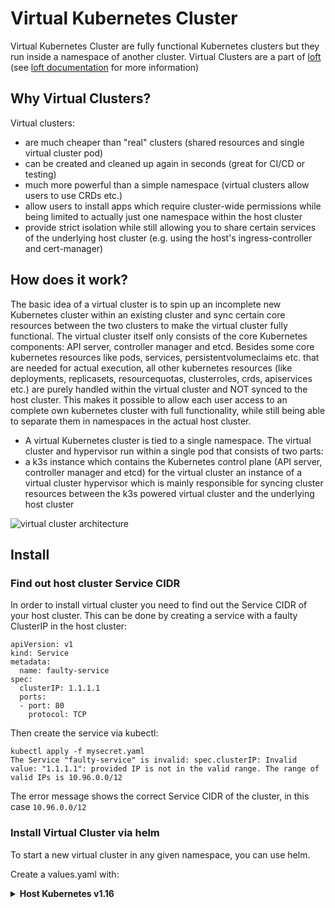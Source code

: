 # Virtual Kubernetes Cluster

Virtual Kubernetes Cluster are fully functional Kubernetes clusters but they run inside a namespace of another cluster. Virtual Clusters are a part of [loft](https://loft.sh) (see [loft documentation](https://loft.sh/docs/vclusters/basics) for more information)

## Why Virtual Clusters?

Virtual clusters:

- are much cheaper than "real" clusters (shared resources and single virtual cluster pod)
- can be created and cleaned up again in seconds (great for CI/CD or testing)
- much more powerful than a simple namespace (virtual clusters allow users to use CRDs etc.)
- allow users to install apps which require cluster-wide permissions while being limited to actually just one namespace within the host cluster
- provide strict isolation while still allowing you to share certain services of the underlying host cluster (e.g. using the host's ingress-controller and cert-manager)

## How does it work?

The basic idea of a virtual cluster is to spin up an incomplete new Kubernetes cluster within an existing cluster and sync certain core resources between the two clusters to make the virtual cluster fully functional. The virtual cluster itself only consists of the core Kubernetes components: API server, controller manager and etcd. Besides some core kubernetes resources like pods, services, persistentvolumeclaims etc. that are needed for actual execution, all other kubernetes resources (like deployments, replicasets, resourcequotas, clusterroles, crds, apiservices etc.) are purely handled within the virtual cluster and NOT synced to the host cluster. This makes it possible to allow each user access to an complete own kubernetes cluster with full functionality, while still being able to separate them in namespaces in the actual host cluster.

- A virtual Kubernetes cluster is tied to a single namespace. The virtual cluster and hypervisor run within a single pod that consists of two parts:
- a k3s instance which contains the Kubernetes control plane (API server, controller manager and etcd) for the virtual cluster
an instance of a virtual cluster hypervisor which is mainly responsible for syncing cluster resources between the k3s powered virtual cluster and the underlying host cluster

![virtual cluster architecture](https://loft.sh/docs/media/ui/vclusters/vcluster-architecture.png)

## Install

### Find out host cluster Service CIDR

In order to install virtual cluster you need to find out the Service CIDR of your host cluster. This can be done by creating a service with a faulty ClusterIP in the host cluster:

```
apiVersion: v1
kind: Service
metadata:
  name: faulty-service
spec:
  clusterIP: 1.1.1.1
  ports:
  - port: 80
    protocol: TCP
```

Then create the service via kubectl:

```
kubectl apply -f mysecret.yaml
The Service "faulty-service" is invalid: spec.clusterIP: Invalid value: "1.1.1.1": provided IP is not in the valid range. The range of valid IPs is 10.96.0.0/12
```

The error message shows the correct Service CIDR of the cluster, in this case `10.96.0.0/12`

### Install Virtual Cluster via helm

To start a new virtual cluster in any given namespace, you can use helm.

Create a values.yaml with:
<details>
<summary><b>Host Kubernetes v1.16</b></summary>
<br>
```
virtualCluster:
  image: rancher/k3s:v1.16.13-k3s1
  extraArgs:
    - --service-cidr=10.96.0.0/12 # THE CLUSTER SERVICE CIDR HERE
  baseArgs:
    - server
    - --write-kubeconfig=/k3s-config/kube-config.yaml
    - --data-dir=/data
    - --no-deploy=traefik,servicelb,metrics-server,local-storage
    - --disable-network-policy
    - --disable-agent
    - --disable-scheduler
    - --disable-cloud-controller
    - --flannel-backend=none
    - --kube-controller-manager-arg=controllers=*,-nodeipam,-nodelifecycle,-persistentvolume-binder,-attachdetach,-persistentvolume-expander,-cloud-node-lifecycle
storage:
  size: 5Gi

# If you don't want to sync ingresses from the vCluster to 
# the host cluster uncomment the next lines
#syncer:
#  extraArgs: ["--disable-sync-resources=ingresses"]
```
<br>
</details>

<details>
<summary><b>Host Kubernetes v1.17</b></summary>
<br>
```
virtualCluster:
  image: rancher/k3s:v1.17.9-k3s1
  extraArgs:
    - --service-cidr=10.96.0.0/12 # THE CLUSTER SERVICE CIDR HERE
  baseArgs:
    - server
    - --write-kubeconfig=/k3s-config/kube-config.yaml
    - --data-dir=/data
    - --no-deploy=traefik,servicelb,metrics-server,local-storage
    - --disable-network-policy
    - --disable-agent
    - --disable-scheduler
    - --disable-cloud-controller
    - --flannel-backend=none
    - --kube-controller-manager-arg=controllers=*,-nodeipam,-nodelifecycle,-persistentvolume-binder,-attachdetach,-persistentvolume-expander,-cloud-node-lifecycle
storage:
  size: 5Gi

# If you don't want to sync ingresses from the vCluster to 
# the host cluster uncomment the next lines
#syncer:
#  extraArgs: ["--disable-sync-resources=ingresses"]
```
<br>
</details>

<details>
<summary><b>Host Kubernetes v1.18</b></summary>
<br>
```
virtualCluster:
  image: rancher/k3s:v1.18.6-k3s1
  extraArgs:
    - --service-cidr=10.96.0.0/12 # THE CLUSTER SERVICE CIDR HERE
storage:
  size: 5Gi

# If you don't want to sync ingresses from the vCluster to 
# the host cluster uncomment the next lines
#syncer:
#  extraArgs: ["--disable-sync-resources=ingresses"]
```
<br>
</details>

Then run:
```
helm install virtualcluster virtualcluster --repo https://charts.devspace.sh/ \
  --namespace virtualcluster \
  --values values.yaml \
  --create-namespace \
  --wait
```

